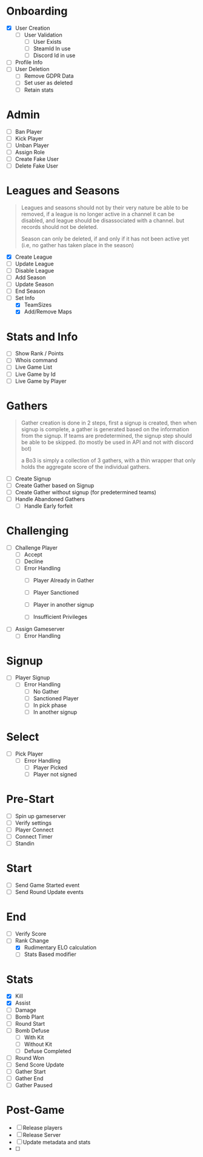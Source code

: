 # Onboarding

* [X] User Creation
  * [ ] User Validation
    * [ ] User Exists
    * [ ] SteamId In use
    * [ ] Discord Id in use
* [ ] Profile Info
* [ ] User Deletion
  * [ ] Remove GDPR Data
  * [ ] Set user as deleted
  * [ ] Retain stats

# Admin

* [ ] Ban Player
* [ ] Kick Player
* [ ] Unban Player
* [ ] Assign Role
* [ ] Create Fake User
* [ ] Delete Fake User

# Leagues and Seasons

> Leagues and seasons should not by their very nature be able to be removed, if a league is no longer active in a channel it can be disabled, and league should be disassociated with a channel. but records should not be deleted.
>
> Season can only be deleted, if and only if it has not been active yet (i.e, no gather has taken place in the season)

* [X] Create League
* [ ] Update League
* [ ] Disable League
* [ ] Add Season
* [ ] Update Season
* [ ] End Season
* [ ] Set Info
  * [X] TeamSizes
  * [X] Add/Remove Maps

# Stats and Info

* [ ] Show Rank / Points
* [ ] Whois command
* [ ] Live Game List
* [ ] Live Game by Id
* [ ] Live Game by Player

# Gathers

> Gather creation is done in 2 steps, first a signup is created, then when signup is complete, a gather is generated based on the information from the signup. If teams are predetermined, the signup step should be able to be skipped. (to mostly be used in API and not with discord bot)
>
> a Bo3 is simply a collection of 3 gathers, with a thin wrapper that only holds the aggregate score of the individual gathers.

* [ ] Create Signup
* [ ] Create Gather based on Signup
* [ ] Create Gather without signup (for predetermined teams)
* [ ] Handle Abandoned Gathers
  * [ ] Handle Early forfeit

# Challenging

* [ ] Challenge Player
  * [ ] Accept
  * [ ] Decline
  * [ ] Error Handling
    * [ ] Player Already in Gather
    * [ ] Player Sanctioned
    * [ ] Player in another signup
    * [ ] Insufficient Privileges



* [ ] Assign Gameserver
  * [ ] Error Handling

# Signup

* [ ] Player Signup
  * [ ] Error Handling
    * [ ] No Gather
    * [ ] Sanctioned Player
    * [ ] In pick phase
    * [ ] In another signup

# Select

* [ ] Pick Player
  * [ ] Error Handling
    * [ ] Player Picked
    * [ ] Player not signed

# Pre-Start

* [ ] Spin up gameserver
* [ ] Verify settings
* [ ] Player Connect
* [ ] Connect Timer
* [ ] Standin

# Start

* [ ] Send Game Started event
* [ ] Send Round Update events

# End

* [ ] Verify Score
* [ ] Rank Change
  * [X] Rudimentary ELO calculation
  * [ ] Stats Based modifier

# Stats

* [X] Kill
* [X] Assist
* [ ] Damage
* [ ] Bomb Plant
* [ ] Round Start
* [ ] Bomb Defuse
  * [ ] With Kit
  * [ ] Without Kit
  * [ ] Defuse Completed
* [ ] Round Won
* [ ] Send Score Update
* [ ] Gather Start
* [ ] Gather End
* [ ] Gather Paused

# Post-Game

* [ ] Release players
* [ ] Release Server
* [ ] Update metadata and stats
* [ ]
